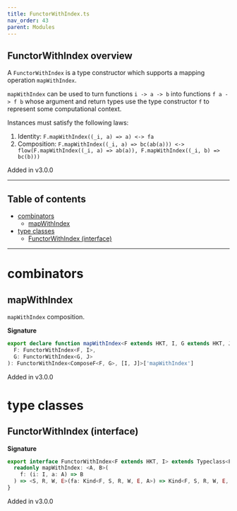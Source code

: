 ```yaml
---
title: FunctorWithIndex.ts
nav_order: 43
parent: Modules
---
```


## FunctorWithIndex overview

A `FunctorWithIndex` is a type constructor which supports a mapping operation `mapWithIndex`.

`mapWithIndex` can be used to turn functions `i -> a -> b` into functions `f a -> f b` whose argument and return types use the type
constructor `f` to represent some computational context.

Instances must satisfy the following laws:

1. Identity: `F.mapWithIndex((_i, a) => a) <-> fa`
2. Composition: `F.mapWithIndex((_i, a) => bc(ab(a))) <-> flow(F.mapWithIndex((_i, a) => ab(a)), F.mapWithIndex((_i, b) => bc(b)))`

Added in v3.0.0

---

<h2 class="text-delta">Table of contents</h2>

- [combinators](#combinators)
  - [mapWithIndex](#mapwithindex)
- [type classes](#type-classes)
  - [FunctorWithIndex (interface)](#functorwithindex-interface)

---

# combinators

## mapWithIndex

`mapWithIndex` composition.

**Signature**

```ts
export declare function mapWithIndex<F extends HKT, I, G extends HKT, J>(
  F: FunctorWithIndex<F, I>,
  G: FunctorWithIndex<G, J>
): FunctorWithIndex<ComposeF<F, G>, [I, J]>['mapWithIndex']
```

Added in v3.0.0

# type classes

## FunctorWithIndex (interface)

**Signature**

```ts
export interface FunctorWithIndex<F extends HKT, I> extends Typeclass<F> {
  readonly mapWithIndex: <A, B>(
    f: (i: I, a: A) => B
  ) => <S, R, W, E>(fa: Kind<F, S, R, W, E, A>) => Kind<F, S, R, W, E, B>
}
```

Added in v3.0.0
